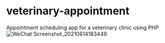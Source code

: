 # veterinary-appointment
Appointment scheduling app for a veterinary clinic using PHP
![WeChat Screenshot_20210614183449](https://user-images.githubusercontent.com/37948472/121880566-bdbfd980-cd40-11eb-93a6-dcdd98cbf40c.png)
